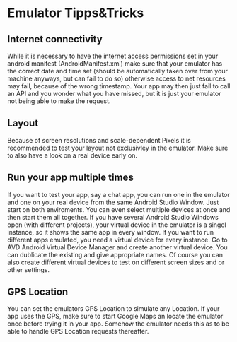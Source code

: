 # Emulator Tipps&Tricks

## Internet connectivity
While it is necessary to have the internet access permissions set in your android manifest (AndroidManifest.xml)
make sure that your emulator has the correct date and time set (should be automatically taken over from your machine anyways, but can fail to do so) otherwise access to net resources may fail, because of the wrong timestamp. Your app may then just fail to call an API and you wonder what you have missed, but it is just your emulator not being able to make the request.

## Layout
Because of screen resolutions and scale-dependent Pixels it is recommended to test your layout not exclusivley in the emulator. Make sure to also have a look on a real device early on.

## Run your app multiple times
If you want to test your app, say a chat app, you can run one in the emulator and one on your real device from the same Android Studio Window. Just start on both enviroments. You can even select multiple devices at once and then start them all together. If you have several Android Studio Windows open (with different projects), your virtual device in the emulator is a singel instance, so it shows the same app in every window. If you want to run different apps emulated, you need a virtual device for every instance. Go to AVD Android Virtual Device Manager and create another virtual device. You can dublicate the existing and give appropriate names. Of course you can also create different virtual devices to test on different screen sizes and or other settings.

## GPS Location
You can set the emulators GPS Location to simulate any Location. If your app uses the GPS, make sure to start Google Maps an locate the emulator once before trying it in your app. Somehow the emulator needs this as to be able to handle GPS Location requests thereafter.